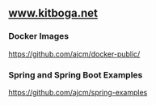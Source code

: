 ## <a href="https://www.kitboga.net"> www.kitboga.net </a>

### Docker Images
https://github.com/ajcm/docker-public/
<br/>

### Spring and Spring Boot Examples
https://github.com/ajcm/spring-examples
<br/>
<br/>

